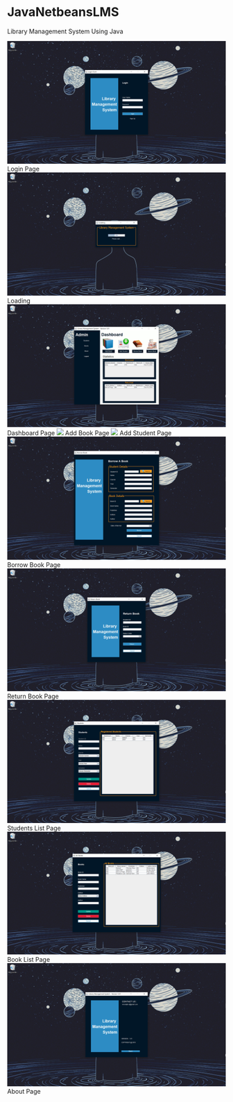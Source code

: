 # JavaNetbeansLMS
Library Management System Using Java 

![](show/login.png)
Login Page
![](show/loading.png)
Loading
![](show/dashboard.png)
Dashboard Page
![](show/addbook.png)
Add Book Page
![](show/addstudnet.png)
Add Student Page
![](show/borrow.png)
Borrow Book Page
![](show/return.png)
Return Book Page
![](show/students.png)
Students List Page
![](show/books.png)
Book List Page
![](show/about.png)
About Page
